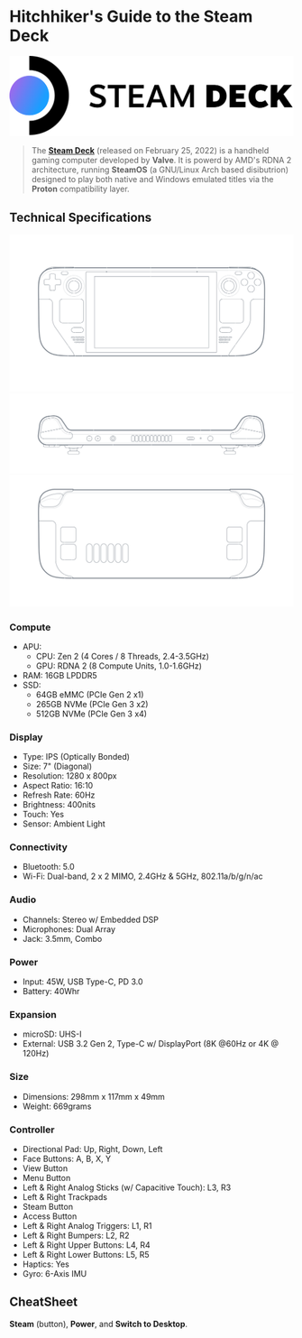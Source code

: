 # Hitchhiker's Guide to the Steam Deck

![logo](https://github.com/mrv-id/steamdeck/blob/main/logo.png)

> The **[Steam Deck](https://www.steamdeck.com/en/)** (released on February 25, 2022) is a handheld gaming computer developed by **Valve**. It is powerd by AMD's RDNA 2 architecture, running **SteamOS** (a GNU/Linux Arch based disibutrion) designed to play both native and Windows emulated titles via the **Proton** compatibility layer.

## Technical Specifications

![tech specs 1](https://github.com/mrv-id/steamdeck/blob/main/tech-specs-1.png)
![tech specs 2](https://github.com/mrv-id/steamdeck/blob/main/tech-specs-2.png)
![tech specs 3](https://github.com/mrv-id/steamdeck/blob/main/tech-specs-3.png)

### Compute
+ APU:
	+ CPU: Zen 2 (4 Cores / 8 Threads, 2.4-3.5GHz)
	+ GPU: RDNA 2 (8 Compute Units, 1.0-1.6GHz)
+ RAM: 16GB LPDDR5
+ SSD:
	+ 64GB eMMC (PCIe Gen 2 x1)
	+ 265GB NVMe (PCIe Gen 3 x2)
	+ 512GB NVMe (PCIe Gen 3 x4)
	
### Display
+ Type: IPS (Optically Bonded)
+ Size: 7" (Diagonal)
+ Resolution: 1280 x 800px
+ Aspect Ratio: 16:10
+ Refresh Rate: 60Hz
+ Brightness: 400nits
+ Touch: Yes
+ Sensor: Ambient Light

### Connectivity
+ Bluetooth: 5.0
+ Wi-Fi: Dual-band, 2 x 2 MIMO, 2.4GHz & 5GHz, 802.11a/b/g/n/ac

### Audio
+ Channels: Stereo w/ Embedded DSP
+ Microphones: Dual Array
+ Jack: 3.5mm, Combo

### Power
+ Input: 45W, USB Type-C, PD 3.0
+ Battery: 40Whr

### Expansion
+ microSD: UHS-I
+ External: USB 3.2 Gen 2, Type-C w/ DisplayPort (8K @60Hz or 4K @ 120Hz)

### Size
+ Dimensions: 298mm x 117mm x 49mm
+ Weight: 669grams

### Controller
+ Directional Pad: Up, Right, Down, Left
+ Face Buttons: A, B, X, Y
+ View Button
+ Menu Button
+ Left & Right Analog Sticks (w/ Capacitive Touch): L3, R3
+ Left & Right Trackpads
+ Steam Button
+ Access Button
+ Left & Right Analog Triggers: L1, R1
+ Left & Right Bumpers: L2, R2
+ Left & Right Upper Buttons: L4, R4
+ Left & Right Lower Buttons: L5, R5
+ Haptics: Yes
+ Gyro: 6-Axis IMU

## CheatSheet
**Steam** (button), **Power**, and **Switch to Desktop**.
